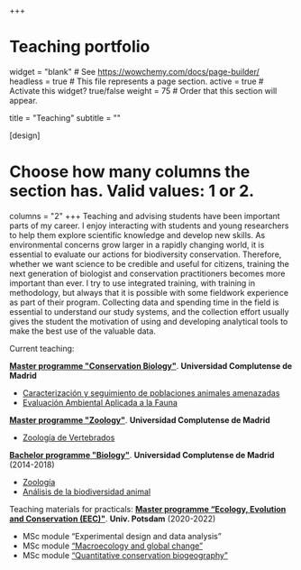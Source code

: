 +++
# Teaching portfolio
widget = "blank"  # See https://wowchemy.com/docs/page-builder/
headless = true  # This file represents a page section.
active = true  # Activate this widget? true/false
weight = 75  # Order that this section will appear.

title = "Teaching"
subtitle = ""

[design]
  # Choose how many columns the section has. Valid values: 1 or 2.
  columns = "2"
+++
Teaching and advising students have been important parts of my career. I enjoy interacting with students and young researchers to help them explore scientific knowledge and develop new skills. As environmental concerns grow larger in a rapidly changing world, it is essential to evaluate our actions for biodiversity conservation. Therefore, whether we want science to be credible and useful for citizens, training the next generation of biologist and conservation practitioners becomes more important than ever. I try to use integrated training, with training in methodology, but always that it is possible with some fieldwork experience as part of their program. Collecting data and spending time in the field is essential to understand our study systems, and the collection effort usually gives the student the motivation of using and developing analytical tools to make the best use of the valuable data.

Current teaching:

**[Master programme "Conservation Biology"](https://www.ucm.es/biologia-conservacion)**. **Universidad Complutense de Madrid** 
* [Caracterización y seguimiento de poblaciones animales amenazadas](https://www.ucm.es/biologia-conservacion/file/608181-cspanimalesamenazadas-guia-2023-24-20230524?ver)
* [Evaluación Ambiental Aplicada a la Fauna](https://www.ucm.es/biologia-conservacion/eaaf)

**[Master programme "Zoology"](https://www.ucm.es/muz)**. **Universidad Complutense de Madrid** 
* [Zoología de Vertebrados](https://www.ucm.es/muz/file/guia-docente-zv-2023-2024?ver)

**[Bachelor programme "Biology"](https://biologicas.ucm.es/)**. **Universidad Complutense de Madrid** (2014-2018)
* [Zoología](https://biologicas.ucm.es/data/cont/docs/2-2013-02-10-zoologia.pdf) 
* [Análisis de la biodiversidad animal](http://web.bioucm.es/guiasdocentes&asigp=25)


Teaching materials for practicals:
**[Master programme “Ecology, Evolution and Conservation (EEC)"](https://www.uni-potsdam.de/de/mnfakul/studium-und-lehre/master/ecology-evolution-and-conservation)**. **Univ. Potsdam** (2020-2022)
* MSc module “Experimental design and data analysis” 
* MSc module [“Macroecology and global change”](https://damariszurell.github.io/EEC-MGC/)
* MSc module [“Quantitative conservation biogeography”](https://damariszurell.github.io/EEC-QCB/)

